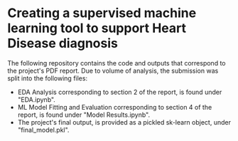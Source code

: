 # Creating a supervised machine learning tool to support Heart Disease diagnosis

The following repository contains the code and outputs that correspond to the project's PDF report. Due to volume of analysis, the submission was split into the following files:

- EDA Analysis corresponding to section 2 of the report, is found under "EDA.ipynb".
- ML Model Fitting and Evaluation corresponding to section 4 of the report, is found under "Model Results.ipynb".
- The project's final output, is provided as a pickled sk-learn object, under "final_model.pkl".
